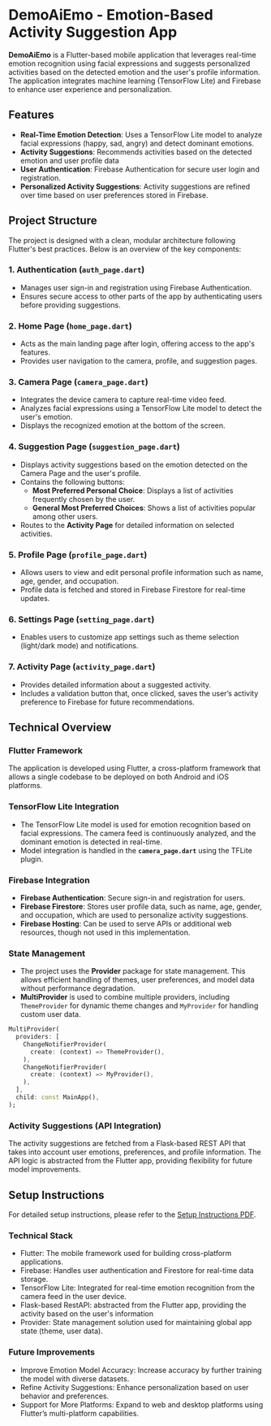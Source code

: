 # DemoAiEmo - Emotion-Based Activity Suggestion App

**DemoAiEmo** is a Flutter-based mobile application that leverages real-time emotion recognition using facial expressions and suggests personalized activities based on the detected emotion and the user's profile information. The application integrates machine learning (TensorFlow Lite) and Firebase to enhance user experience and personalization.

## Features
- **Real-Time Emotion Detection**: Uses a TensorFlow Lite model to analyze facial expressions (happy, sad, angry) and detect dominant emotions.
- **Activity Suggestions**: Recommends activities based on the detected emotion and user profile data
- **User Authentication**: Firebase Authentication for secure user login and registration.
- **Personalized Activity Suggestions**: Activity suggestions are refined over time based on user preferences stored in Firebase.

## Project Structure
The project is designed with a clean, modular architecture following Flutter's best practices. Below is an overview of the key components:

### 1. **Authentication (`auth_page.dart`)**
   - Manages user sign-in and registration using Firebase Authentication.
   - Ensures secure access to other parts of the app by authenticating users before providing suggestions.

### 2. **Home Page (`home_page.dart`)**
   - Acts as the main landing page after login, offering access to the app's features.
   - Provides user navigation to the camera, profile, and suggestion pages.

### 3. **Camera Page (`camera_page.dart`)**
   - Integrates the device camera to capture real-time video feed.
   - Analyzes facial expressions using a TensorFlow Lite model to detect the user's emotion.
   - Displays the recognized emotion at the bottom of the screen.

### 4. **Suggestion Page (`suggestion_page.dart`)**
   - Displays activity suggestions based on the emotion detected on the Camera Page and the user's profile.
   - Contains the following buttons:
     - **Most Preferred Personal Choice**: Displays a list of activities frequently chosen by the user.
     - **General Most Preferred Choices**: Shows a list of activities popular among other users.
   - Routes to the **Activity Page** for detailed information on selected activities.

### 5. **Profile Page (`profile_page.dart`)**
   - Allows users to view and edit personal profile information such as name, age, gender, and occupation.
   - Profile data is fetched and stored in Firebase Firestore for real-time updates.

### 6. **Settings Page (`setting_page.dart`)**
   - Enables users to customize app settings such as theme selection (light/dark mode) and notifications.

### 7. **Activity Page (`activity_page.dart`)**
   - Provides detailed information about a suggested activity.
   - Includes a validation button that, once clicked, saves the user’s activity preference to Firebase for future recommendations.

## Technical Overview

### Flutter Framework
The application is developed using Flutter, a cross-platform framework that allows a single codebase to be deployed on both Android and iOS platforms. 

### TensorFlow Lite Integration
- The TensorFlow Lite model is used for emotion recognition based on facial expressions. The camera feed is continuously analyzed, and the dominant emotion is detected in real-time.
- Model integration is handled in the **`camera_page.dart`** using the TFLite plugin.

### Firebase Integration
- **Firebase Authentication**: Secure sign-in and registration for users.
- **Firebase Firestore**: Stores user profile data, such as name, age, gender, and occupation, which are used to personalize activity suggestions.
- **Firebase Hosting**: Can be used to serve APIs or additional web resources, though not used in this implementation.

### State Management
- The project uses the **Provider** package for state management. This allows efficient handling of themes, user preferences, and model data without performance degradation.
- **MultiProvider** is used to combine multiple providers, including `ThemeProvider` for dynamic theme changes and `MyProvider` for handling custom user data.

```dart
MultiProvider(
  providers: [
    ChangeNotifierProvider(
      create: (context) => ThemeProvider(),
    ),
    ChangeNotifierProvider(
      create: (context) => MyProvider(),
    ),
  ],
  child: const MainApp(),
);
```
### Activity Suggestions (API Integration)
The activity suggestions are fetched from a Flask-based REST API that takes into account user emotions, preferences, and profile information. The API logic is abstracted from the Flutter app, providing flexibility for future model improvements.

## Setup Instructions
For detailed setup instructions, please refer to the [Setup Instructions PDF](docs/setup_instructions.pdf).

### Technical Stack
- Flutter: The mobile framework used for building cross-platform applications.
- Firebase: Handles user authentication and Firestore for real-time data storage.
- TensorFlow Lite: Integrated for real-time emotion recognition from the camera feed in the user device.
- Flask-based RestAPI: abstracted from the Flutter app, providing the activity based on the user's information
- Provider: State management solution used for maintaining global app state (theme, user data).

### Future Improvements
- Improve Emotion Model Accuracy: Increase accuracy by further training the model with diverse datasets.
- Refine Activity Suggestions: Enhance personalization based on user behavior and preferences.
- Support for More Platforms: Expand to web and desktop platforms using Flutter’s multi-platform capabilities.
